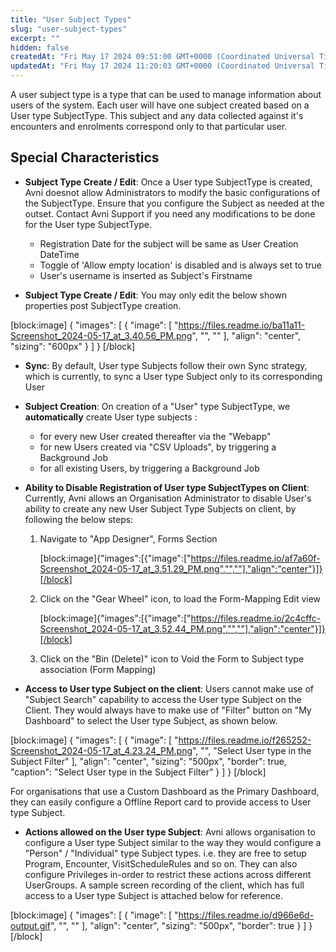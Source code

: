 ```yaml
---
title: "User Subject Types"
slug: "user-subject-types"
excerpt: ""
hidden: false
createdAt: "Fri May 17 2024 09:51:00 GMT+0000 (Coordinated Universal Time)"
updatedAt: "Fri May 17 2024 11:20:03 GMT+0000 (Coordinated Universal Time)"
---
```

A user subject type is a type that can be used to manage information about users of the system. Each user will have one subject created based on a User type SubjectType. This subject and any data collected against it's encounters and enrolments correspond only to that particular user.

## Special Characteristics

- **Subject Type Create / Edit**: Once a User type SubjectType is created, Avni doesnot allow Administrators to modify the basic configurations of the SubjectType. Ensure that you configure the Subject as needed at the outset. Contact Avni Support if you need any modifications to be done for the User type SubjectType.

  - Registration Date for the subject will be same as User Creation DateTime
  - Toggle of 'Allow empty location' is disabled and is always set to true
  - User's username is inserted as Subject's Firstname
- **Subject Type Create / Edit**: You may only edit the below shown properties post SubjectType creation.

[block:image]
{
  "images": [
    {
      "image": [
        "https://files.readme.io/ba11a11-Screenshot_2024-05-17_at_3.40.56_PM.png",
        "",
        ""
      ],
      "align": "center",
      "sizing": "600px"
    }
  ]
}
[/block]


- **Sync**: By default, User type Subjects follow their own Sync strategy, which is currently, to sync a User type Subject only to its corresponding User
- **Subject Creation**: On creation of a "User" type SubjectType, we **automatically** create User type subjects :
  - for every new User created thereafter via the "Webapp" 
  - for new Users created via "CSV Uploads", by triggering a Background Job
  - for all existing Users, by triggering a Background Job
- **Ability to Disable Registration of User type SubjectTypes on Client**: Currently, Avni allows an Organisation Administrator to disable User's ability to create any new User Subject Type Subjects on client, by following the below steps:

  1. Navigate to "App Designer", Forms Section

     [block:image]{"images":[{"image":["https://files.readme.io/af7a60f-Screenshot_2024-05-17_at_3.51.29_PM.png","",""],"align":"center"}]}[/block]
  2. Click on the "Gear Wheel" icon, to load the Form-Mapping Edit view

     [block:image]{"images":[{"image":["https://files.readme.io/2c4cffc-Screenshot_2024-05-17_at_3.52.44_PM.png","",""],"align":"center"}]}[/block]
  3. Click on the "Bin (Delete)" icon to Void the Form to Subject type association (Form Mapping)
- **Access to User type Subject on the client**: Users cannot make use of "Subject Search" capability to access the User type Subject on the Client. They would always have to make use of "Filter" button on "My Dashboard" to select the User type Subject, as shown below.

[block:image]
{
  "images": [
    {
      "image": [
        "https://files.readme.io/f265252-Screenshot_2024-05-17_at_4.23.24_PM.png",
        "",
        "Select User type in the Subject Filter"
      ],
      "align": "center",
      "sizing": "500px",
      "border": true,
      "caption": "Select User type in the Subject Filter"
    }
  ]
}
[/block]


For organisations that use a Custom Dashboard as the Primary Dashboard, they can easily configure a Offline Report card to provide access to User type Subject.

- **Actions allowed on the User type Subject**: Avni allows organisation to configure a User type Subject similar to the way they would configure a "Person" / "Individual" type Subject types. i.e. they are free to setup Program, Encounter, VisitScheduleRules and so on. They can also configure Privileges in-order to restrict these actions across different UserGroups. A sample screen recording of the client, which has full access to a User type Subject is attached below for reference.

[block:image]
{
  "images": [
    {
      "image": [
        "https://files.readme.io/d966e6d-output.gif",
        "",
        ""
      ],
      "align": "center",
      "sizing": "500px",
      "border": true
    }
  ]
}
[/block]
